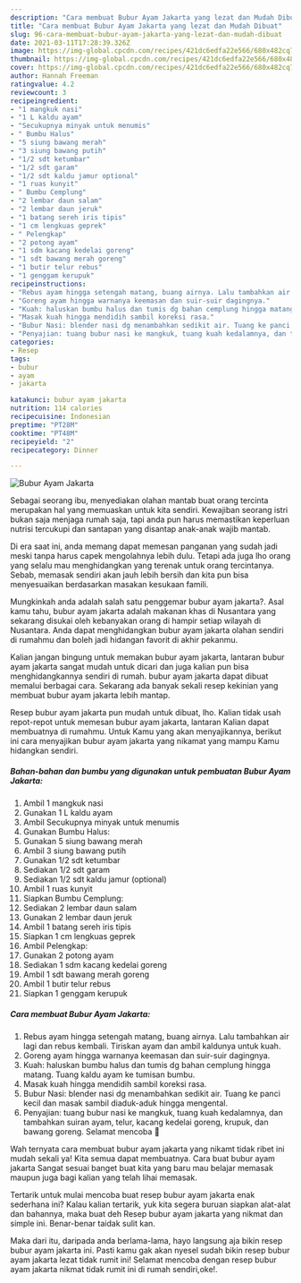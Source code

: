 ```yaml
---
description: "Cara membuat Bubur Ayam Jakarta yang lezat dan Mudah Dibuat"
title: "Cara membuat Bubur Ayam Jakarta yang lezat dan Mudah Dibuat"
slug: 96-cara-membuat-bubur-ayam-jakarta-yang-lezat-dan-mudah-dibuat
date: 2021-03-11T17:28:39.326Z
image: https://img-global.cpcdn.com/recipes/421dc6edfa22e566/680x482cq70/bubur-ayam-jakarta-foto-resep-utama.jpg
thumbnail: https://img-global.cpcdn.com/recipes/421dc6edfa22e566/680x482cq70/bubur-ayam-jakarta-foto-resep-utama.jpg
cover: https://img-global.cpcdn.com/recipes/421dc6edfa22e566/680x482cq70/bubur-ayam-jakarta-foto-resep-utama.jpg
author: Hannah Freeman
ratingvalue: 4.2
reviewcount: 3
recipeingredient:
- "1 mangkuk nasi"
- "1 L kaldu ayam"
- "Secukupnya minyak untuk menumis"
- " Bumbu Halus"
- "5 siung bawang merah"
- "3 siung bawang putih"
- "1/2 sdt ketumbar"
- "1/2 sdt garam"
- "1/2 sdt kaldu jamur optional"
- "1 ruas kunyit"
- " Bumbu Cemplung"
- "2 lembar daun salam"
- "2 lembar daun jeruk"
- "1 batang sereh iris tipis"
- "1 cm lengkuas geprek"
- " Pelengkap"
- "2 potong ayam"
- "1 sdm kacang kedelai goreng"
- "1 sdt bawang merah goreng"
- "1 butir telur rebus"
- "1 genggam kerupuk"
recipeinstructions:
- "Rebus ayam hingga setengah matang, buang airnya. Lalu tambahkan air lagi dan rebus kembali. Tiriskan ayam dan ambil kaldunya untuk kuah."
- "Goreng ayam hingga warnanya keemasan dan suir-suir dagingnya."
- "Kuah: haluskan bumbu halus dan tumis dg bahan cemplung hingga matang. Tuang kaldu ayam ke tumisan bumbu."
- "Masak kuah hingga mendidih sambil koreksi rasa."
- "Bubur Nasi: blender nasi dg menambahkan sedikit air. Tuang ke panci kecil dan masak sambil diaduk-aduk hingga mengental."
- "Penyajian: tuang bubur nasi ke mangkuk, tuang kuah kedalamnya, dan tambahkan suiran ayam, telur, kacang kedelai goreng, krupuk, dan bawang goreng. Selamat mencoba 🤗"
categories:
- Resep
tags:
- bubur
- ayam
- jakarta

katakunci: bubur ayam jakarta 
nutrition: 114 calories
recipecuisine: Indonesian
preptime: "PT28M"
cooktime: "PT48M"
recipeyield: "2"
recipecategory: Dinner

---
```



![Bubur Ayam Jakarta](https://img-global.cpcdn.com/recipes/421dc6edfa22e566/680x482cq70/bubur-ayam-jakarta-foto-resep-utama.jpg)

Sebagai seorang ibu, menyediakan olahan mantab buat orang tercinta merupakan hal yang memuaskan untuk kita sendiri. Kewajiban seorang istri bukan saja menjaga rumah saja, tapi anda pun harus memastikan keperluan nutrisi tercukupi dan santapan yang disantap anak-anak wajib mantab.

Di era  saat ini, anda memang dapat memesan panganan yang sudah jadi meski tanpa harus capek mengolahnya lebih dulu. Tetapi ada juga lho orang yang selalu mau menghidangkan yang terenak untuk orang tercintanya. Sebab, memasak sendiri akan jauh lebih bersih dan kita pun bisa menyesuaikan berdasarkan masakan kesukaan famili. 



Mungkinkah anda adalah salah satu penggemar bubur ayam jakarta?. Asal kamu tahu, bubur ayam jakarta adalah makanan khas di Nusantara yang sekarang disukai oleh kebanyakan orang di hampir setiap wilayah di Nusantara. Anda dapat menghidangkan bubur ayam jakarta olahan sendiri di rumahmu dan boleh jadi hidangan favorit di akhir pekanmu.

Kalian jangan bingung untuk memakan bubur ayam jakarta, lantaran bubur ayam jakarta sangat mudah untuk dicari dan juga kalian pun bisa menghidangkannya sendiri di rumah. bubur ayam jakarta dapat dibuat memalui berbagai cara. Sekarang ada banyak sekali resep kekinian yang membuat bubur ayam jakarta lebih mantap.

Resep bubur ayam jakarta pun mudah untuk dibuat, lho. Kalian tidak usah repot-repot untuk memesan bubur ayam jakarta, lantaran Kalian dapat membuatnya di rumahmu. Untuk Kamu yang akan menyajikannya, berikut ini cara menyajikan bubur ayam jakarta yang nikamat yang mampu Kamu hidangkan sendiri.

<!--inarticleads1-->

##### Bahan-bahan dan bumbu yang digunakan untuk pembuatan Bubur Ayam Jakarta:

1. Ambil 1 mangkuk nasi
1. Gunakan 1 L kaldu ayam
1. Ambil Secukupnya minyak untuk menumis
1. Gunakan  Bumbu Halus:
1. Gunakan 5 siung bawang merah
1. Ambil 3 siung bawang putih
1. Gunakan 1/2 sdt ketumbar
1. Sediakan 1/2 sdt garam
1. Sediakan 1/2 sdt kaldu jamur (optional)
1. Ambil 1 ruas kunyit
1. Siapkan  Bumbu Cemplung:
1. Sediakan 2 lembar daun salam
1. Gunakan 2 lembar daun jeruk
1. Ambil 1 batang sereh iris tipis
1. Siapkan 1 cm lengkuas geprek
1. Ambil  Pelengkap:
1. Gunakan 2 potong ayam
1. Sediakan 1 sdm kacang kedelai goreng
1. Ambil 1 sdt bawang merah goreng
1. Ambil 1 butir telur rebus
1. Siapkan 1 genggam kerupuk




<!--inarticleads2-->

##### Cara membuat Bubur Ayam Jakarta:

1. Rebus ayam hingga setengah matang, buang airnya. Lalu tambahkan air lagi dan rebus kembali. Tiriskan ayam dan ambil kaldunya untuk kuah.
1. Goreng ayam hingga warnanya keemasan dan suir-suir dagingnya.
1. Kuah: haluskan bumbu halus dan tumis dg bahan cemplung hingga matang. Tuang kaldu ayam ke tumisan bumbu.
1. Masak kuah hingga mendidih sambil koreksi rasa.
1. Bubur Nasi: blender nasi dg menambahkan sedikit air. Tuang ke panci kecil dan masak sambil diaduk-aduk hingga mengental.
1. Penyajian: tuang bubur nasi ke mangkuk, tuang kuah kedalamnya, dan tambahkan suiran ayam, telur, kacang kedelai goreng, krupuk, dan bawang goreng. Selamat mencoba 🤗




Wah ternyata cara membuat bubur ayam jakarta yang nikamt tidak ribet ini mudah sekali ya! Kita semua dapat membuatnya. Cara buat bubur ayam jakarta Sangat sesuai banget buat kita yang baru mau belajar memasak maupun juga bagi kalian yang telah lihai memasak.

Tertarik untuk mulai mencoba buat resep bubur ayam jakarta enak sederhana ini? Kalau kalian tertarik, yuk kita segera buruan siapkan alat-alat dan bahannya, maka buat deh Resep bubur ayam jakarta yang nikmat dan simple ini. Benar-benar taidak sulit kan. 

Maka dari itu, daripada anda berlama-lama, hayo langsung aja bikin resep bubur ayam jakarta ini. Pasti kamu gak akan nyesel sudah bikin resep bubur ayam jakarta lezat tidak rumit ini! Selamat mencoba dengan resep bubur ayam jakarta nikmat tidak rumit ini di rumah sendiri,oke!.

